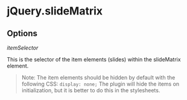 # jQuery.slideMatrix


## Options

_itemSelector_

This is the selector of the item elements (slides) within the slideMatrix element.

> Note:
>   The item elements should be hidden by default with the following CSS: `display: none;`
>   The plugin will hide the items on initialization, but it is better to do this in the stylesheets.